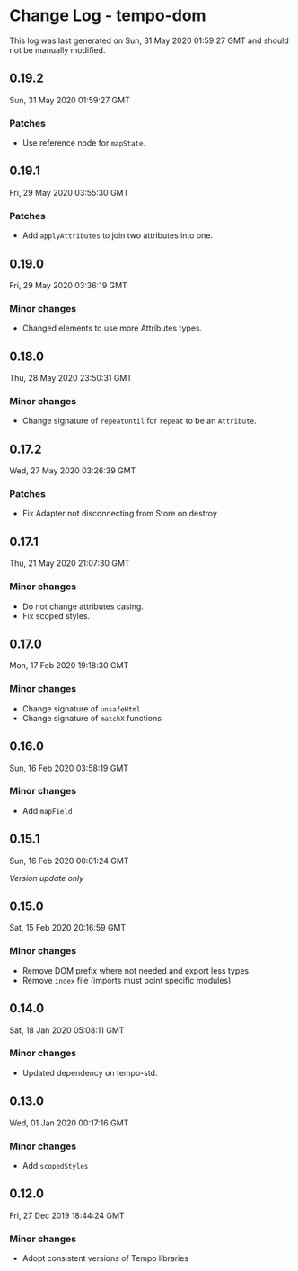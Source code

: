 # Change Log - tempo-dom

This log was last generated on Sun, 31 May 2020 01:59:27 GMT and should not be manually modified.

## 0.19.2
Sun, 31 May 2020 01:59:27 GMT

### Patches

- Use reference node for `mapState`.

## 0.19.1
Fri, 29 May 2020 03:55:30 GMT

### Patches

- Add `applyAttributes` to join two attributes into one.

## 0.19.0
Fri, 29 May 2020 03:36:19 GMT

### Minor changes

- Changed elements to use more Attributes types.

## 0.18.0
Thu, 28 May 2020 23:50:31 GMT

### Minor changes

- Change signature of `repeatUntil` for `repeat` to be an `Attribute`.

## 0.17.2
Wed, 27 May 2020 03:26:39 GMT

### Patches

- Fix Adapter not disconnecting from Store on destroy

## 0.17.1
Thu, 21 May 2020 21:07:30 GMT

### Minor changes

- Do not change attributes casing.
- Fix scoped styles.

## 0.17.0
Mon, 17 Feb 2020 19:18:30 GMT

### Minor changes

- Change signature of `unsafeHtml`
- Change signature of `matchX` functions

## 0.16.0
Sun, 16 Feb 2020 03:58:19 GMT

### Minor changes

- Add `mapField`

## 0.15.1
Sun, 16 Feb 2020 00:01:24 GMT

*Version update only*

## 0.15.0
Sat, 15 Feb 2020 20:16:59 GMT

### Minor changes

- Remove DOM prefix where not needed and export less types
- Remove `index` file (imports must point specific modules)

## 0.14.0
Sat, 18 Jan 2020 05:08:11 GMT

### Minor changes

- Updated dependency on tempo-std.

## 0.13.0
Wed, 01 Jan 2020 00:17:16 GMT

### Minor changes

- Add `scopedStyles`

## 0.12.0
Fri, 27 Dec 2019 18:44:24 GMT

### Minor changes

- Adopt consistent versions of Tempo libraries

